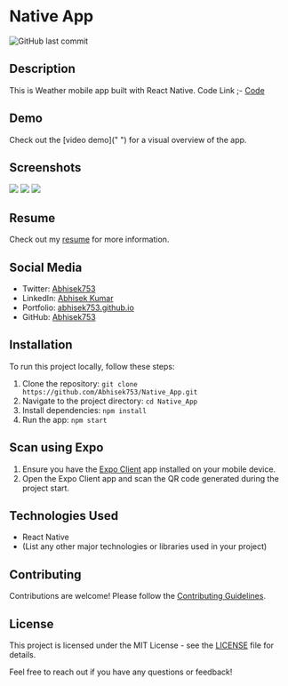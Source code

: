 # Native App

![GitHub last commit](https://github.com/Abhisek753/Native_Weather_App)

## Description

This is Weather mobile app built with React Native. 
Code Link ;- [Code](https://github.com/Abhisek753/Native_Weather_App)


## Demo

Check out the [video demo]("  ") for a visual overview of the app.

## Screenshots


<img src="https://github.com/Abhisek753/Native_Weather_App/assets/112477961/cbeccc87-504e-471d-a29f-2e5fb2a09250"/>
<img src="https://github.com/Abhisek753/Native_Weather_App/assets/112477961/6b048486-3ddc-45df-8351-c767be377c2f"/>
<img src="https://github.com/Abhisek753/Native_Weather_App/assets/112477961/db70dc71-1a7f-421a-814e-09d635efe07d"/>






## Resume

Check out my [resume](https://drive.google.com/file/d/16yjOEwTEQsva1E_un1GqEFem1iRV6McE/view?usp=sharing) for more information.

## Social Media

- Twitter: [Abhisek753](https://twitter.com/Abhisek753?t=cL8DzrtbBkKNv3BD9TIy8w&s=09)
- LinkedIn: [Abhisek Kumar](https://www.linkedin.com/in/abhisek-kumar-582308240)
- Portfolio: [abhisek753.github.io](https://abhisek753.github.io/)
- GitHub: [Abhisek753](https://github.com/Abhisek753)

## Installation

To run this project locally, follow these steps:

1. Clone the repository: `git clone https://github.com/Abhisek753/Native_App.git`
2. Navigate to the project directory: `cd Native_App`
3. Install dependencies: `npm install`
4. Run the app: `npm start`

## Scan using Expo

1. Ensure you have the [Expo Client](https://expo.dev/client) app installed on your mobile device.
2. Open the Expo Client app and scan the QR code generated during the project start.

## Technologies Used

- React Native
- (List any other major technologies or libraries used in your project)

## Contributing

Contributions are welcome! Please follow the [Contributing Guidelines](CONTRIBUTING.md).

## License

This project is licensed under the MIT License - see the [LICENSE](LICENSE) file for details.

Feel free to reach out if you have any questions or feedback!
